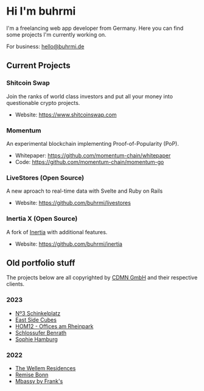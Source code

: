 # Hi I'm buhrmi

I'm a freelancing web app developer from Germany. Here you can find some projects I'm currently working on.

For business: hello@buhrmi.de

## Current Projects

### Shitcoin Swap

Join the ranks of world class investors and put all your money into questionable crypto projects.

- Website: https://www.shitcoinswap.com

### Momentum

An experimental blockchain implementing Proof-of-Popularity (PoP).

- Whitepaper: https://github.com/momentum-chain/whitepaper
- Code: https://github.com/momentum-chain/momentum-go

### LiveStores (Open Source)

A new aproach to real-time data with Svelte and Ruby on Rails

- Website: https://github.com/buhrmi/livestores

### Inertia X (Open Source) 

A fork of [Inertia](https://inertiajs.com) with additional features.

- Website: https://github.com/buhrmi/inertia

## Old portfolio stuff

The projects below are all copyrighted by [CDMN GmbH](https://cdmn.de) and their respective clients.

### 2023

- [Nº3 Schinkelplatz](https://no3-schinkelplatz.cdmn.de/en)
- [East Side Cubes](https://www.east-side-cubes.de)
- [HOM12 - Offices am Rheinpark](https://www.hom12.de)
- [Schlossufer Benrath](https://www.schlossufer-benrath.de)
- [Sophie Hamburg](https://sophie.hamburg)

### 2022

- [The Wellem Residences](https://www.thewellemresidences.com)
- [Remise Bonn](https://www.remise-bonn.de)
- [Mbassy by Frank's](https://www.mbassybyfranks.com)

